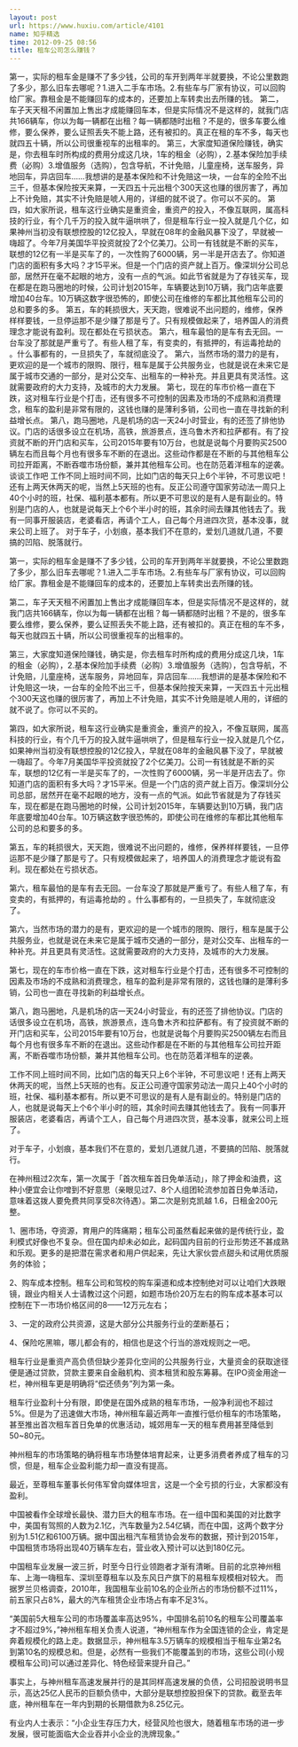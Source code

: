 ```yaml
---
layout: post
url: https://www.huxiu.com/article/4101
name: 知乎精选
time: 2012-09-25 08:56
title: 租车公司怎么赚钱？
---
```

第一，实际的租车金是赚不了多少钱，公司的车开到两年半就要换，不论公里数跑了多少，那么旧车去哪呢？1.进入二手车市场。2.有些车与厂家有协议，可以回购给厂家。靠租金是不能赚回车的成本的，还要加上车转卖出去所赚的钱。 第二，车子天天租不闲置加上售出才成能赚回车本，但是实际情况不是这样的，就我门店共166辆车，你以为每一辆都在出租？每一辆都随时出租？不是的，很多车要么维修，要么保养，要么证照丢失不能上路，还有被扣的。真正在租的车不多，每天也就四五十辆，所以公司很重视车的出租率的。 第三，大家度知道保险赚钱，确实是，你去租车时所构成的费用分成这几块，1车的租金（必购），2.基本保险加手续费（必购）3.增值服务（选购），包含导航，不计免赔，儿童座椅，送车服务，异地回车，异店回车……我想讲的是基本保险和不计免赔这一块，一台车的全险不出三千，但基本保险按天来算，一天四五十元出租个300天这也赚的很厉害了，再加上不计免赔，其实不计免赔是唬人用的，详细的就不说了。你可以不买的。 第四，如大家所说，租车这行业确实是重资金，重资产的投入，不像互联网，属高科技的行业，有个几千万的投入就牛逼哄哄了，但是租车行业一投入就是几个亿，如果神州当初没有联想控股的12亿投入，早就在08年的金融风暴下没了，早就被一嗨超了。今年7月美国华平投资就投了2个亿美刀。公司一有钱就是不断的买车，联想的12亿有一半是买车了的，一次性购了6000辆，另一半是开店去了。你知道门店的面积有多大吗？才15平米。但是一个门店的资产就上百万。像深圳分公司总部，居然开在毫不起眼的地方，没有一点的气派。如此节省就是为了存钱买车，现在都是在跑马圈地的时候，公司计划2015年，车辆要达到10万辆，我门店年底要增加40台车。10万辆这数字很恐怖的，即使公司在维修的车都比其他租车公司的总和要多的多。 第五，车的耗损很大，天天跑，很难说不出问题的，维修，保养样样要钱，一旦停运那不是少赚了那是亏了。只有规模做起来了，培养国人的消费理念才能说有盈利。现在都处在亏损状态。 第六，租车最怕的是车有去无回。一台车没了那就是严重亏了。有些人租了车，有变卖的，有抵押的，有运毒抢劫的 。什么事都有的，一旦损失了，车就彻底没了。 第六，当然市场的潜力的是有，更欢迎的是一个城市的限购、限行，租车是属于公共服务业，也就是说在未来它是属于城市交通的一部分，是对公交车、出租车的一种补充。并且更具有灵活性。这就需要政府的大力支持，及城市的大力发展。 第七，现在的车市价格一直在下跌，这对租车行业是个打击，还有很多不可控制的因素及市场的不成熟和消费理念，租车的盈利是非常有限的，这钱也赚的是薄利多销，公司也一直在寻找新的利益增长点。 第八，跑马圈地，凡是机场的店一天24小时营业，有的还签了排他协议。门店的话很多设立在机场，高铁，旅游景点，连乌鲁木齐和拉萨都有。有了投资就不断的开门店和买车，公司2015年要有10万台，也就是说每个月要购买2500辆左右而且每个月也有很多车不断的在退出。这些动作都是在不断的与其他租车公司拉开距离，不断吞噬市场份额，兼并其他租车公司。也在防范着洋租车的逆袭。 谈谈工作吧 工作不同上班时间不同，比如门店的每天只上6个半钟，不可思议吧！还有上两天休两天的呢，当然上5天班的也有。反正公司遵守国家劳动法一周只上40个小时的班，社保、福利基本都有。所以更不可思议的是有人是有副业的。特别是门店的人，也就是说每天上个6个半小时的班，其余时间去赚其他钱去了。我有一同事开服装店，老婆看店，再请个工人，自己每个月进四次货，基本没事，就来公司上班了。 对于车子，小划痕，基本我们不在意的，爱划几道就几道，不要搞的凹陷、脱落就行。

第一，实际的租车金是赚不了多少钱，公司的车开到两年半就要换，不论公里数跑了多少，那么旧车去哪呢？1.进入二手车市场。2.有些车与厂家有协议，可以回购给厂家。靠租金是不能赚回车的成本的，还要加上车转卖出去所赚的钱。

第二，车子天天租不闲置加上售出才成能赚回车本，但是实际情况不是这样的，就我门店共166辆车，你以为每一辆都在出租？每一辆都随时出租？不是的，很多车要么维修，要么保养，要么证照丢失不能上路，还有被扣的。真正在租的车不多，每天也就四五十辆，所以公司很重视车的出租率的。

第三，大家度知道保险赚钱，确实是，你去租车时所构成的费用分成这几块，1车的租金（必购），2.基本保险加手续费（必购）3.增值服务（选购），包含导航，不计免赔，儿童座椅，送车服务，异地回车，异店回车……我想讲的是基本保险和不计免赔这一块，一台车的全险不出三千，但基本保险按天来算，一天四五十元出租个300天这也赚的很厉害了，再加上不计免赔，其实不计免赔是唬人用的，详细的就不说了。你可以不买的。

第四，如大家所说，租车这行业确实是重资金，重资产的投入，不像互联网，属高科技的行业，有个几千万的投入就牛逼哄哄了，但是租车行业一投入就是几个亿，如果神州当初没有联想控股的12亿投入，早就在08年的金融风暴下没了，早就被一嗨超了。今年7月美国华平投资就投了2个亿美刀。公司一有钱就是不断的买车，联想的12亿有一半是买车了的，一次性购了6000辆，另一半是开店去了。你知道门店的面积有多大吗？才15平米。但是一个门店的资产就上百万。像深圳分公司总部，居然开在毫不起眼的地方，没有一点的气派。如此节省就是为了存钱买车，现在都是在跑马圈地的时候，公司计划2015年，车辆要达到10万辆，我门店年底要增加40台车。10万辆这数字很恐怖的，即使公司在维修的车都比其他租车公司的总和要多的多。

第五，车的耗损很大，天天跑，很难说不出问题的，维修，保养样样要钱，一旦停运那不是少赚了那是亏了。只有规模做起来了，培养国人的消费理念才能说有盈利。现在都处在亏损状态。

第六，租车最怕的是车有去无回。一台车没了那就是严重亏了。有些人租了车，有变卖的，有抵押的，有运毒抢劫的 。什么事都有的，一旦损失了，车就彻底没了。

第六，当然市场的潜力的是有，更欢迎的是一个城市的限购、限行，租车是属于公共服务业，也就是说在未来它是属于城市交通的一部分，是对公交车、出租车的一种补充。并且更具有灵活性。这就需要政府的大力支持，及城市的大力发展。

第七，现在的车市价格一直在下跌，这对租车行业是个打击，还有很多不可控制的因素及市场的不成熟和消费理念，租车的盈利是非常有限的，这钱也赚的是薄利多销，公司也一直在寻找新的利益增长点。

第八，跑马圈地，凡是机场的店一天24小时营业，有的还签了排他协议。门店的话很多设立在机场，高铁，旅游景点，连乌鲁木齐和拉萨都有。有了投资就不断的开门店和买车，公司2015年要有10万台，也就是说每个月要购买2500辆左右而且每个月也有很多车不断的在退出。这些动作都是在不断的与其他租车公司拉开距离，不断吞噬市场份额，兼并其他租车公司。也在防范着洋租车的逆袭。

工作不同上班时间不同，比如门店的每天只上6个半钟，不可思议吧！还有上两天休两天的呢，当然上5天班的也有。反正公司遵守国家劳动法一周只上40个小时的班，社保、福利基本都有。所以更不可思议的是有人是有副业的。特别是门店的人，也就是说每天上个6个半小时的班，其余时间去赚其他钱去了。我有一同事开服装店，老婆看店，再请个工人，自己每个月进四次货，基本没事，就来公司上班了。

对于车子，小划痕，基本我们不在意的，爱划几道就几道，不要搞的凹陷、脱落就行。

在神州租过2次车，第一次属于「首次租车首日免单活动」，除了押金和油费，这种小便宜会让你噌到不好意思（亲眼见过7、8个人组团轮流参加首日免单活动，意味着这拨人要免费共同享受8次待遇）。第二次是别克凯越 1.6，日租金200元整。

1、圈市场，夺资源，育用户的阵痛期；租车公司虽然看起来做的是传统行业，盈利模式好像也不复杂。但在国内却未必如此，起码国内目前的行业形势还不甚成熟和乐观。更多的是把潜在需求者和用户供起来，先让大家伙尝点甜头和试用优质服务的体验；

2、购车成本控制。租车公司和驾校的购车渠道和成本控制绝对可以让咱们大跌眼镜，跟业内相关人士请教过这个问题，如题市场价20万左右的购车成本基本可以控制在下一市场价格区间的8——12万元左右；

3、一定的政府公共资源，这是大部分公共服务行业的垄断基石；

4、保险吃黑嘛，哪儿都会有的，相信也是这个行当的游戏规则之一吧。

租车行业是重资产高负债但缺少差异化空间的公共服务行业，大量资金的获取途径便是通过贷款，贷款主要来自金融机构、资本租赁和股东筹募。在IPO资金用途一栏，神州租车更是明确将“偿还债务”列为第一条。

租车行业盈利十分有限，即使是在国外成熟的租车市场，一般净利润也不超过5%。但是为了迅速做大市场，神州租车最近两年一直推行低价租车的市场策略，甚至推出首次租车首日免单的优惠活动，城郊用车一天的租车费用甚至降低到50~80元。

神州租车的市场策略的确将租车市场整体培育起来，让更多消费者养成了租车的习惯，但是，租车企业盈利能力却一直没有提高。

最近，至尊租车董事长何伟军曾向媒体坦言，这是一个全亏损的行业，大家都没有盈利。

中国被看作全球增长最快、潜力巨大的租车市场。在一组中国和美国的对比数字中，美国有驾照的人数为2.1亿，汽车数量为2.54亿辆，而在中国，这两个数字分别为1.51亿和6100万辆。据中国出租汽车租赁协会发布的数据，预计到2015年，中国租赁市场将出现40万辆车左右，营业收入预计可以达到180亿元。

中国租车业发展一波三折，时至今日行业领跑者才渐有清晰。目前的北京神州租车、上海一嗨租车、深圳至尊租车以及东风日产旗下的易租车规模相对较大。 而据罗兰贝格调查，2010年，我国租车业前10名的企业所占的市场份额不过11%，前五家只占8%，最大的汽车租赁企业市场占有率不足3%。

“美国前5大租车公司的市场覆盖率高达95%，中国排名前10名的租车公司覆盖率才不超过9%，”神州租车相关负责人说道，“神州租车作为全国连锁的企业，肯定是奔着规模化的路上走。数据显示，神州租车3.5万辆车的规模相当于租车业第2名到第10名的规模总和。但是，必然有一些我们不能覆盖到的市场，这些公司(小规模租车公司)可以通过差异化、特色经营来提升自己。”

事实上，与神州租车高速发展并行的是其同样高速发展的负债，公司招股说明书显示，高达25亿人民币的巨额负债中，大部分是联想控股担保下的贷款。截至去年底，神州租车在一年内到期的长期借款为8.25亿元。

有业内人士表示：“小企业生存压力大，经营风险也很大，随着租车市场的进一步发展，很可能面临大企业吞并小企业的洗牌现象。”

